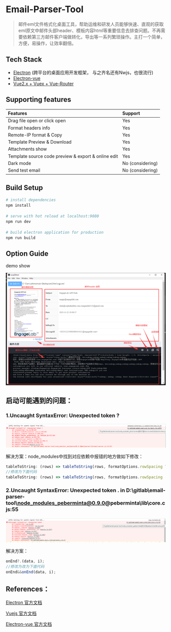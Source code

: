 # Email-Parser-Tool

> 邮件eml文件格式化桌面工具，帮助运维和研发人员能够快速、直观的获取eml原文中邮件头部header、模板内容html等重要信息去排查问题。不再需要依赖第三方邮件客户端做转化，导出等一系列繁琐操作。主打一个简单，方便，易操作，让效率翻倍。

## Tech Stack

* [Electron](https://www.electronjs.org/ "electron") (跨平台的桌面应用开发框架， 与之齐名还有Nwjs，也很流行)
* [Electron-vue](https://simulatedgreg.gitbooks.io/electron-vue/content/cn/)
* [Vue2.x + Vuex + Vue-Router]()

## Supporting features

| Features                                             | Support          |
| :--------------------------------------------------- | :--------------- |
| Drag file open or click open                         | Yes              |
| Format headers info                                  | Yes              |
| Remote-IP format & Copy                              | Yes              |
| Template Preview & Download                          | Yes              |
| Attachments show                                     | Yes              |
| Template source code preview & export & online edit | Yes              |
| Dark mode                                            | No (considering) |
| Send test email                                      | No (considering) |

## Build Setup

```bash
# install dependencies
npm install

# serve with hot reload at localhost:9080
npm run dev

# build electron application for production
npm run build


```

## Option Guide

demo show

![1701244064596](image/README/1701244064596.png)

## 启动可能遇到的问题：

### 1.Uncaught SyntaxError: Unexpected token ?

![1701669640630](image/README/1701669640630.png)

解决方案：node_modules中找到对应依赖中报错的地方做如下修改：

```javascript
tableToString: (rows) => tableToString(rows, formatOptions.rowSpacing ?? 0, formatOptions.colSpacing ?? 3)
//修改为下面代码
tableToString: (rows) => tableToString(rows, formatOptions.rowSpacing || 0, formatOptions.colSpacing || 3)
```

### 2.Uncaught SyntaxError: Unexpected token .  in D:\gitlab\email-parser-tool\node_modules_peberminta@0.9.0@peberminta\lib\core.cjs:55

![1701672421999](image/README/1701672421999.png)

解决方案：

```javascript
onEnd?.(data, i);
//修改为改为下面代码
onEnd&&onEnd(data, i);
```

## References：

[Electron 官方文档](https://www.electronjs.org/zh/docs/latest/api/app)

[Vuejs 官方文档](vuejs.org)

[Electron-vue 官方文档](https://simulatedgreg.gitbooks.io/electron-vue/content/cn/)
